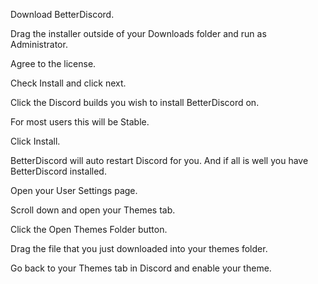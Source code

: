 Download BetterDiscord.

Drag the installer outside of your Downloads folder and run as Administrator.

Agree to the license.

Check Install and click next.

Click the Discord builds you wish to install BetterDiscord on.

For most users this will be Stable.

Click Install.

BetterDiscord will auto restart Discord for you. And if all is well you have BetterDiscord installed.

Open your User Settings page.

Scroll down and open your Themes tab.

Click the Open Themes Folder button.

Drag the file that you just downloaded into your themes folder.

Go back to your Themes tab in Discord and enable your theme.
